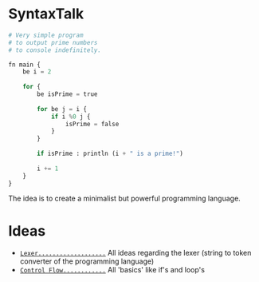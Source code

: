 # SyntaxTalk

```py
# Very simple program
# to output prime numbers
# to console indefinitely.

fn main {
    be i = 2
    
    for {
        be isPrime = true
    
        for be j = i {
            if i %0 j {
                isPrime = false
            }
        }
        
        if isPrime : println (i + " is a prime!")
        
        i += 1
    }
}
```

The idea is to create a minimalist but powerful programming language.

# Ideas

- [`Lexer...................`](https://github.com/ScriptPL/SyntaxTalk/blob/main/docs/Lexer.md) All ideas regarding the lexer (string to token converter of the programming language)
- [`Control Flow............`](https://github.com/ScriptPL/SyntaxTalk/blob/main/docs/ControlFlow.md) All 'basics' like if's and loop's
